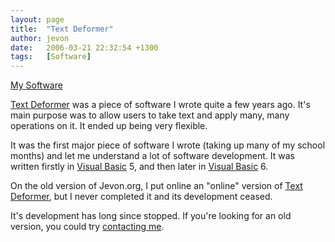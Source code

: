 ```yaml
---
layout: page
title:  "Text Deformer"
author: jevon
date:   2006-03-21 22:32:54 +1300
tags:   [Software]
---
```


[My Software](software.md)

[Text Deformer](text-deformer.md) was a piece of software I wrote quite a few years ago. It's main purpose was to allow users to take text and apply many, many operations on it. It ended up being very flexible.

It was the first major piece of software I wrote (taking up many of my school months) and let me understand a lot of software development. It was written firstly in [Visual Basic](visual-basic.md) 5, and then later in [Visual Basic](visual-basic.md) 6.

On the old version of Jevon.org, I put online an "online" version of [Text Deformer](text-deformer.md), but I never completed it and its development ceased.

It's development has long since stopped. If you're looking for an old version, you could try [contacting me](contact.md).
